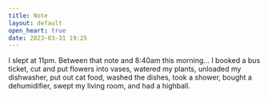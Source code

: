```yaml
---
title: Note
layout: default
open_heart: true
date: 2023-03-31 19:25
---
```


I slept at 11pm. Between that note and 8:40am this morning… I booked a bus ticket, cut and put flowers into vases, watered my plants, unloaded my dishwasher, put out cat food, washed the dishes, took a shower, bought a dehumidifier, swept my living room, and had a highball.
